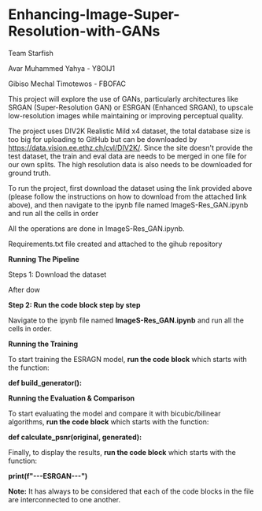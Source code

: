 # Enhancing-Image-Super-Resolution-with-GANs

Team Starfish

Avar Muhammed Yahya - Y8OIJ1

Gibiso Mechal Timotewos - FBOFAC
 

This project will explore the use of GANs, particularly architectures like SRGAN (Super-Resolution GAN) or ESRGAN (Enhanced SRGAN), to upscale low-resolution images while maintaining or improving perceptual quality.

The project uses DIV2K Realistic Mild x4 dataset, the total database size is too big for uploading to GitHub but can be downloaded by https://data.vision.ee.ethz.ch/cvl/DIV2K/. Since the site doesn't provide the test dataset, the train and eval data are needs to be merged in one file for our own splits. The high resolution data is also needs to be downloaded for ground truth.


To run the project, first download the dataset using the link provided above (please follow the instructions on how to download from the attached link above), and then navigate to the ipynb file named ImageS-Res_GAN.ipynb and run all the cells in order

All the operations are done in ImageS-Res_GAN.ipynb.


Requirements.txt file created and attached to the gihub repository


**Running The Pipeline**


Steps 1: Download the dataset


After dow

**Step 2: Run the code block step by step**


Navigate to the ipynb file named **ImageS-Res_GAN.ipynb** and run all the cells in order.


**Running the Training**

To start training the ESRAGN model, **run the code block** which starts with the function:

**def build_generator():**

**Running the Evaluation & Comparison**

To start evaluating the model and compare it with bicubic/bilinear algorithms, **run the code block** which starts with the function:

**def calculate_psnr(original, generated):**

Finally, to display the results, **run the code block** which starts with the function:

**print(f"---ESRGAN---")**

  
**Note:** It has always to be considered that each of the code blocks in the file are interconnected to one another.



